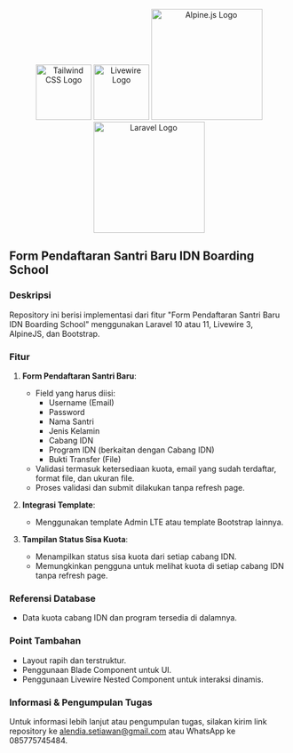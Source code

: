 <p align="center">
    <a href="https://laravel.com" target="_blank"><img src="https://getbootstrap.com/docs/5.3/assets/brand/bootstrap-logo-shadow.png" width="100" alt="Tailwind CSS Logo"></a>
    <a href="https://laravel-livewire.com" target="_blank"><img src="https://laravel-livewire.com/img/logo.png" width="100" alt="Livewire Logo"></a>
    <a href="https://alpinejs.dev" target="_blank"><img src="https://alpinejs.dev/alpine_long.svg" width="200" alt="Alpine.js Logo"></a>
    <a href="https://laravel.com" target="_blank"><img src="https://raw.githubusercontent.com/laravel/art/master/logo-lockup/5%20SVG/2%20CMYK/1%20Full%20Color/laravel-logolockup-cmyk-red.svg" width="200" alt="Laravel Logo"></a></p>
</p>

## Form Pendaftaran Santri Baru IDN Boarding School

### Deskripsi
Repository ini berisi implementasi dari fitur "Form Pendaftaran Santri Baru IDN Boarding School" menggunakan Laravel 10 atau 11, Livewire 3, AlpineJS, dan Bootstrap.

### Fitur
1. **Form Pendaftaran Santri Baru**:
    - Field yang harus diisi:
        - Username (Email)
        - Password
        - Nama Santri
        - Jenis Kelamin
        - Cabang IDN
        - Program IDN (berkaitan dengan Cabang IDN)
        - Bukti Transfer (File)
    - Validasi termasuk ketersediaan kuota, email yang sudah terdaftar, format file, dan ukuran file.
    - Proses validasi dan submit dilakukan tanpa refresh page.

2. **Integrasi Template**:
    - Menggunakan template Admin LTE atau template Bootstrap lainnya.

3. **Tampilan Status Sisa Kuota**:
    - Menampilkan status sisa kuota dari setiap cabang IDN.
    - Memungkinkan pengguna untuk melihat kuota di setiap cabang IDN tanpa refresh page.

### Referensi Database
- Data kuota cabang IDN dan program tersedia di dalamnya.

### Point Tambahan
- Layout rapih dan terstruktur.
- Penggunaan Blade Component untuk UI.
- Penggunaan Livewire Nested Component untuk interaksi dinamis.

### Informasi & Pengumpulan Tugas
Untuk informasi lebih lanjut atau pengumpulan tugas, silakan kirim link repository ke alendia.setiawan@gmail.com atau WhatsApp ke 085775745484.
